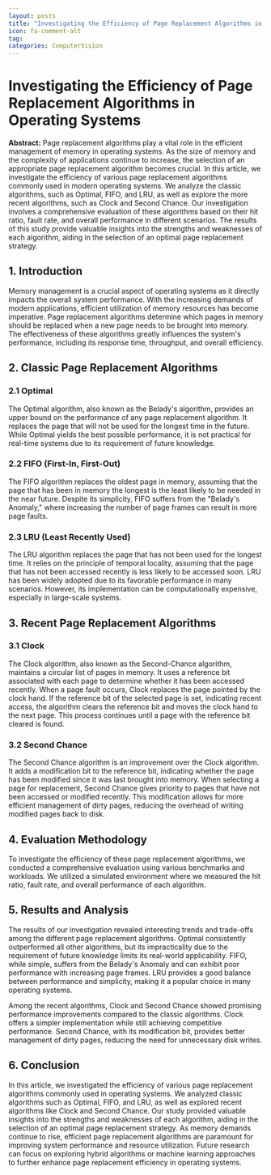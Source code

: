 ```yaml
---
layout: posts
title: "Investigating the Efficiency of Page Replacement Algorithms in Operating Systems"
icon: fa-comment-alt
tag:      
categories: ComputerVision
---
```



# Investigating the Efficiency of Page Replacement Algorithms in Operating Systems

**Abstract:**
Page replacement algorithms play a vital role in the efficient management of memory in operating systems. As the size of memory and the complexity of applications continue to increase, the selection of an appropriate page replacement algorithm becomes crucial. In this article, we investigate the efficiency of various page replacement algorithms commonly used in modern operating systems. We analyze the classic algorithms, such as Optimal, FIFO, and LRU, as well as explore the more recent algorithms, such as Clock and Second Chance. Our investigation involves a comprehensive evaluation of these algorithms based on their hit ratio, fault rate, and overall performance in different scenarios. The results of this study provide valuable insights into the strengths and weaknesses of each algorithm, aiding in the selection of an optimal page replacement strategy.

## 1. Introduction
Memory management is a crucial aspect of operating systems as it directly impacts the overall system performance. With the increasing demands of modern applications, efficient utilization of memory resources has become imperative. Page replacement algorithms determine which pages in memory should be replaced when a new page needs to be brought into memory. The effectiveness of these algorithms greatly influences the system's performance, including its response time, throughput, and overall efficiency.

## 2. Classic Page Replacement Algorithms
### 2.1 Optimal
The Optimal algorithm, also known as the Belady's algorithm, provides an upper bound on the performance of any page replacement algorithm. It replaces the page that will not be used for the longest time in the future. While Optimal yields the best possible performance, it is not practical for real-time systems due to its requirement of future knowledge.

### 2.2 FIFO (First-In, First-Out)
The FIFO algorithm replaces the oldest page in memory, assuming that the page that has been in memory the longest is the least likely to be needed in the near future. Despite its simplicity, FIFO suffers from the "Belady's Anomaly," where increasing the number of page frames can result in more page faults.

### 2.3 LRU (Least Recently Used)
The LRU algorithm replaces the page that has not been used for the longest time. It relies on the principle of temporal locality, assuming that the page that has not been accessed recently is less likely to be accessed soon. LRU has been widely adopted due to its favorable performance in many scenarios. However, its implementation can be computationally expensive, especially in large-scale systems.

## 3. Recent Page Replacement Algorithms
### 3.1 Clock
The Clock algorithm, also known as the Second-Chance algorithm, maintains a circular list of pages in memory. It uses a reference bit associated with each page to determine whether it has been accessed recently. When a page fault occurs, Clock replaces the page pointed by the clock hand. If the reference bit of the selected page is set, indicating recent access, the algorithm clears the reference bit and moves the clock hand to the next page. This process continues until a page with the reference bit cleared is found.

### 3.2 Second Chance
The Second Chance algorithm is an improvement over the Clock algorithm. It adds a modification bit to the reference bit, indicating whether the page has been modified since it was last brought into memory. When selecting a page for replacement, Second Chance gives priority to pages that have not been accessed or modified recently. This modification allows for more efficient management of dirty pages, reducing the overhead of writing modified pages back to disk.

## 4. Evaluation Methodology
To investigate the efficiency of these page replacement algorithms, we conducted a comprehensive evaluation using various benchmarks and workloads. We utilized a simulated environment where we measured the hit ratio, fault rate, and overall performance of each algorithm.

## 5. Results and Analysis
The results of our investigation revealed interesting trends and trade-offs among the different page replacement algorithms. Optimal consistently outperformed all other algorithms, but its impracticality due to the requirement of future knowledge limits its real-world applicability. FIFO, while simple, suffers from the Belady's Anomaly and can exhibit poor performance with increasing page frames. LRU provides a good balance between performance and simplicity, making it a popular choice in many operating systems.

Among the recent algorithms, Clock and Second Chance showed promising performance improvements compared to the classic algorithms. Clock offers a simpler implementation while still achieving competitive performance. Second Chance, with its modification bit, provides better management of dirty pages, reducing the need for unnecessary disk writes.

## 6. Conclusion
In this article, we investigated the efficiency of various page replacement algorithms commonly used in operating systems. We analyzed classic algorithms such as Optimal, FIFO, and LRU, as well as explored recent algorithms like Clock and Second Chance. Our study provided valuable insights into the strengths and weaknesses of each algorithm, aiding in the selection of an optimal page replacement strategy. As memory demands continue to rise, efficient page replacement algorithms are paramount for improving system performance and resource utilization. Future research can focus on exploring hybrid algorithms or machine learning approaches to further enhance page replacement efficiency in operating systems.